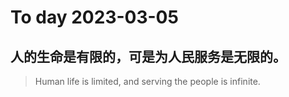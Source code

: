 
# To day 2023-03-05


## 人的生命是有限的，可是为人民服务是无限的。
> Human life is limited, and serving the people is infinite.

    
